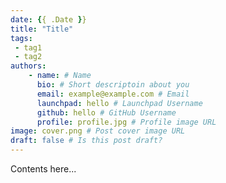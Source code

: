 ```yaml
---
date: {{ .Date }}
title: "Title"
tags:
 - tag1
 - tag2
authors:
    - name: # Name
      bio: # Short descriptoin about you
      email: example@example.com # Email
      launchpad: hello # Launchpad Username
      github: hello # GitHub Username
      profile: profile.jpg # Profile image URL
image: cover.png # Post cover image URL
draft: false # Is this post draft?
---
```


Contents here...